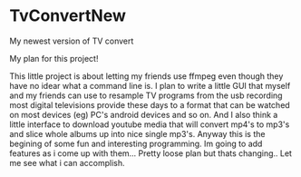 # TvConvertNew
My newest version of TV convert 

My plan for this project!

This little project is about letting my friends use ffmpeg even though they have no idear what a command line is.
I plan to write a little GUI that myself and my friends can use to resample TV programs from the usb recording most digital televisions
provide these days to a format that can be watched on most devices (eg) PC's android devices and so on.
And I also think a little interface to download youtube media that will convert mp4's to mp3's and slice whole albums up 
into nice single mp3's. Anyway this is the begining of some fun and interesting programming.
Im going to add features as i come up with them... Pretty loose plan but thats changing.. Let me see what i can accomplish.
